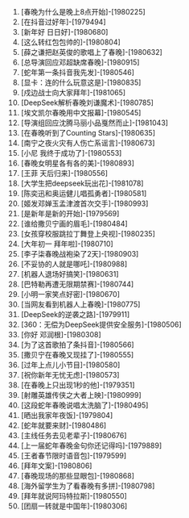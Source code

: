 
1. [春晚为什么是晚上8点开始]-[1980225]
1. [在抖音过好年]-[1979494]
1. [新年好 日日好]-[1980680]
1. [这么转红包包帅的]-[1980804]
1. [薛之谦把赵英俊的歌唱上了春晚]-[1980632]
1. [总导演回应邓超缺席春晚]-[1980915]
1. [蛇年第一条抖音我先发]-[1980546]
1. [显卡：连的什么玩意这是]-[1980835]
1. [戍边战士向大家拜年]-[1981065]
1. [DeepSeek解析春晚刘谦魔术]-[1980785]
1. [埃文凯尔春晚用中文报幕]-[1980545]
1. [导演组回应沈腾马丽小品戛然而止]-[1981043]
1. [在春晚听到了Counting Stars]-[1980635]
1. [南宁之夜火灾有人伤亡系谣言]-[1980673]
1. [小尼 我终于成功了]-[1980553]
1. [春晚女明星各有各的美]-[1980893]
1. [王菲 天后归来]-[1980556]
1. [大学生把deepseek玩出花]-[1981078]
1. [陈奕迅和奥运健儿唱孤勇者]-[1980581]
1. [姬发邓婵玉孟津渡首次交手]-[1980993]
1. [是新年是新的开始]-[1979569]
1. [谁给撒贝宁画的眉毛]-[1980484]
1. [女孩穿校服跳拉丁舞登上央视]-[1980235]
1. [大年初一 拜年啦]-[1980710]
1. [李子柒春晚战袍染了2天]-[1980903]
1. [不妥协的人就是哪吒]-[1980988]
1. [机器人退场好搞笑]-[1980631]
1. [巴特勒再遭无限期禁赛]-[1980744]
1. [小明一家笑点好密]-[1980670]
1. [当网友看到机器人上春晚]-[1980775]
1. [DeepSeek的逆袭之路]-[1979911]
1. [360：无偿为DeepSeek提供安全服务]-[1980506]
1. [你好 邓润根]-[1980308]
1. [为了这首歌拍了条抖音]-[1980566]
1. [撒贝宁在春晚又现挂了]-[1980555]
1. [过年上点儿小节目]-[1980580]
1. [祝你新年无忧无虑]-[1980573]
1. [在春晚上只出现1秒的他]-[1979351]
1. [射雕英雄传侠之大者上映]-[1980999]
1. [这段蛇年春晚说唱太洗脑了]-[1980495]
1. [晒出我家年夜饭]-[1979804]
1. [蛇年就要来财]-[1980486]
1. [主线任务去见老辈子]-[1980676]
1. [上一届蛇年春晚金句你还记得吗]-[1979889]
1. [王者春节限时语音包]-[1979599]
1. [拜年文案]-[1980806]
1. [春晚现场的那些显眼包]-[1980868]
1. [海外留学生为了看春晚有多拼]-[1980798]
1. [拜年就说阿玛特拉斯]-[1980550]
1. [团扇一转就是中国年]-[1980306]